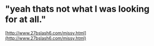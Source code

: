 <!--
id: 55294370720
link: http://tumblr.atmos.org/post/55294370720/yeah-thats-not-what-i-was-looking-for-at-all
slug: yeah-thats-not-what-i-was-looking-for-at-all
date: Fri Jul 12 2013 16:13:01 GMT-0700 (PDT)
publish: 2013-07-012
tags: 
title: "yeah thats not what I was looking for at all."
-->


"yeah thats not what I was looking for at all."
===============================================

[http://www.27bslash6.com/missy.html](http://www.27bslash6.com/missy.html)

